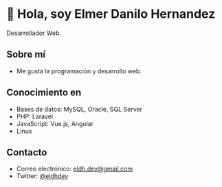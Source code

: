 # 👋 Hola, soy Elmer Danilo Hernandez
Desarrollador Web.

## Sobre mí
* Me gusta la programación y desarrollo web.

## Conocimiento en
* Bases de datos: MySQL, Oracle, SQL Server
* PHP: Laravel
* JavaScript: Vue.js, Angular
* Linux

## Contacto
* Correo electrónico: [eldh.dev@gmail.com](mailto:eldh.dev@gmail.com)
* Twitter: [@eldhdev](https://twitter.com/eldhdev)

